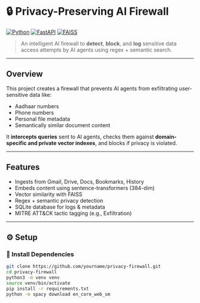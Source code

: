 # 🔒 Privacy-Preserving AI Firewall

[![Python](https://img.shields.io/badge/Python-3.10+-blue.svg)](https://www.python.org/downloads/)
[![FastAPI](https://img.shields.io/badge/Built%20with-FastAPI-009688.svg)](https://fastapi.tiangolo.com/)
[![FAISS](https://img.shields.io/badge/Vector%20Search-FAISS-7e57c2.svg)](https://github.com/facebookresearch/faiss)

>  An intelligent AI firewall to **detect**, **block**, and **log** sensitive data access attempts by AI agents using regex + semantic search.

---

##  Overview

This project creates a firewall that prevents AI agents from exfiltrating user-sensitive data like:
- Aadhaar numbers
- Phone numbers
- Personal file metadata
- Semantically similar document content

It **intercepts queries** sent to AI agents, checks them against **domain-specific and private vector indexes**, and blocks if privacy is violated.

---

##  Features

-  Ingests from Gmail, Drive, Docs, Bookmarks, History
-  Embeds content using sentence-transformers (384-dim)
-  Vector similarity with FAISS
-  Regex + semantic privacy detection
-  SQLite database for logs & metadata
-  MITRE ATT&CK tactic tagging (e.g., Exfiltration)

---

## ⚙️ Setup

### 🔧 Install Dependencies

```bash
git clone https://github.com/yourname/privacy-firewall.git
cd privacy-firewall
python3 -m venv venv
source venv/bin/activate
pip install -r requirements.txt
python -m spacy download en_core_web_sm
